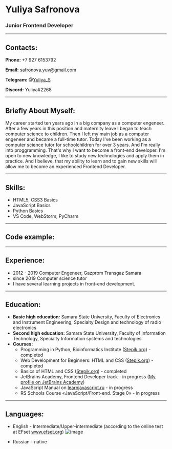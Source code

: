 # Yuliya Safronova
### Junior Frontend Developer
---
## Contacts:
**Phone:** +7 927 6153792

**Email:** safronova.yuv@gmail.com

**Telegram:** @[Yuliya_S](https://t.me/Yulia_Safronova)

**Discord:** Yuliya#2268

---
## Briefly About Myself:


My career started ten years ago in a big company as a computer engeneer. After a few years in this  position and maternity leave 
I began to teach computer science to children. Then I left my main job as a computer engeneer and became a  full-time tutor.
Today I've been working as a computer science tutor for schoolchildren for over 3 years.
And I'm really into proggramming. That's why I want to become a front-end developer. 
I'm open to new knowledge, I like to study new technologies and apply them in practice. 
And I believe, that my ability to learn and to gain new skills will allow me to become an experienced Frontend Developer.


---
## Skills:
 * HTML5, CSS3 Basics
 * JavaScript Basics
 * Python Basics
 * VS Code, WebStorm, PyCharm


---
## Code example:


---
## Experience:
* 2012 - 2019 Computer Engeneer, Gazprom Transgaz Samara
* since 2019 Computer science tutor
* I have several learning projects in front-end development.

---
## Education:

* **Basic high education:** Samara State University, Faculty of Electronics and Instrument Engineering, Specialty Design and technology of radio electronics
* **Second high education:** Samara State University, Faculty of Information Technology, Specialty Information systems and technologies
* **Courses:** 
    * Programming in Python, Bioinformatics Institute ([Stepik.org](stepik.org)) - completed
    * Web Development for Beginners: HTML and CSS ([Stepik.org](stepik.org))  - completed
    * Basics of HTML and CSS ([Stepik.org](stepik.org))  - completed
    * JetBrains Academy, Frontend Developer track - in progress ([My profile on JetBrains Academy](https://hyperskill.org/profile/3285781))
    * JavaScript Manual on [learnjavascript.ru](learnjavascript.ru) - in progress
    * RS Schools Course «JavaScript/Front-end. Stage 0» - in progress

---
## Languages:

* English - Intermediate/Upper-intermediate (according to the online test at EFset www.efset.org)
![image](https://user-images.githubusercontent.com/61112281/171990609-fd35dc0b-8dfc-424a-9889-07489971a8ed.png)


* Russian - native
